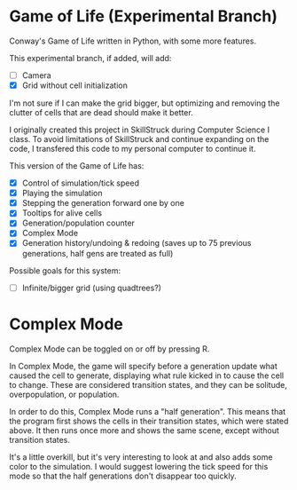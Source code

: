 # Game of Life (Experimental Branch)
 Conway's Game of Life written in Python, with some more features.

 This experimental branch, if added, will add:
 - [ ] Camera
 - [x] Grid without cell initialization

 I'm not sure if I can make the grid bigger, but optimizing and removing the clutter of cells
 that are dead should make it better.

 I originally created this project in SkillStruck during Computer Science I class.
 To avoid limitations of SkillStruck and continue expanding on the code,
 I transfered this code to my personal computer to continue it. 

 This version of the Game of Life has:
 - [x] Control of simulation/tick speed
 - [x] Playing the simulation
 - [x] Stepping the generation forward one by one
 - [x] Tooltips for alive cells
 - [x] Generation/population counter
 - [x] Complex Mode
 - [x] Generation history/undoing & redoing (saves up to 75 previous generations, half gens are treated as full)

  Possible goals for this system:
 - [ ] Infinite/bigger grid (using quadtrees?)

 # Complex Mode
 Complex Mode can be toggled on or off by pressing R.

 In Complex Mode, the game will specify before a generation update what caused the cell to generate,
 displaying what rule kicked in to cause the cell to change. These are considered transition states, 
 and they can be solitude, overpopulation, or population.

 In order to do this, Complex Mode runs a "half generation". This means that the program
 first shows the cells in their transition states, which were stated above.
 It then runs once more and shows the same scene, except without transition states.

 It's a little overkill, but it's very interesting to look at and also adds some color to the simulation.
 I would suggest lowering the tick speed for this mode so that the half generations don't disappear too quickly.